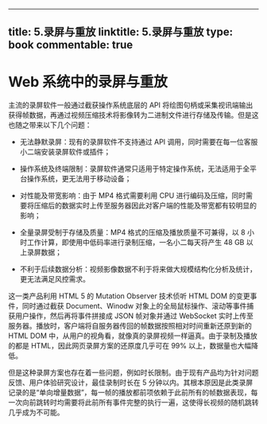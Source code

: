 
---
title: 5.录屏与重放
linktitle: 5.录屏与重放
type: book
commentable: true
---

# Web 系统中的录屏与重放

主流的录屏软件一般通过截获操作系统底层的 API 将绘图句柄或采集视讯端输出获得帧数据，再通过视频压缩技术将影像转为二进制文件进行存储及传输。但是这也随之带来以下几个问题：

- 无法静默录屏：现有的录屏软件不支持通过 API 调用，同时需要在每一位客服小二端安装录屏软件或插件；

- 操作系统及终端限制：录屏软件通常只适用于特定操作系统，无法适用于全平台操作系统，更无法用于移动设备；

- 对性能及带宽影响：由于 MP4 格式需要利用 CPU 进行编码及压缩，同时需要将压缩后的数据实时上传至服务器因此对客户端的性能及带宽都有较明显的影响；

- 全量录屏受制于存储及质量：MP4 格式的压缩及播放质量不可兼得，以 8 小时工作计算，即使用中低码率进行录制压缩，一名小二每天将产生 48 GB 以上录屏数据；

- 不利于后续数据分析：视频影像数据不利于将来做大规模结构化分析及统计，更无法满足风控需求。

这一类产品利用 HTML 5 的 Mutation Observer 技术侦听 HTML DOM 的变更事件，同时通过截获 Document、Winodw 对象上的全局鼠标操作、滚动等事件捕获用户操作，然后再将事件拼接成 JSON 帧对象并通过 WebSocket 实时上传至服务器。播放时，客户端将自服务器传回的帧数据按照相对时间重新还原到新的 HTML DOM 中，从用户的视角看，就像真的录屏视频一样逼真。由于录制及播放的都是 HTML，因此网页录屏方案的还原度几乎可在 99% 以上，数据量也大幅降低。

但是这种录屏方案也存在着一些问题，例如时长限制。由于现有产品均为针对问题反馈、用户体验研究设计，最佳录制时长在 5 分钟以内。其根本原因是此类录屏记录的是“单向增量数据”，每一帧的播放都前项依赖于此前所有的帧数据表现，每一次向前跳转时均需要将此前所有事件完整的执行一遍，这使得长视频的随机跳转几乎成为不可能。

    